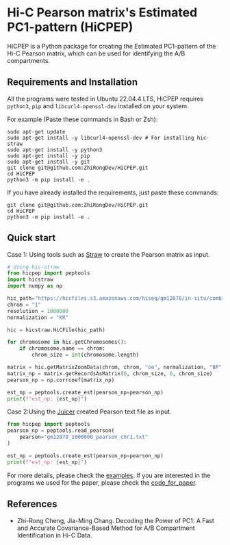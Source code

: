 # Hi-C Pearson matrix's Estimated PC1-pattern (HiCPEP)

HiCPEP is a Python package for creating the Estimated PC1-pattern of the Hi-C Pearson matrix, which can be used for identifying the A/B compartments.

## Requirements and Installation

All the programs were tested in Ubuntu 22.04.4 LTS, HiCPEP requires `python3`, `pip` and `libcurl4-openssl-dev` installed on your system.

For example (Paste these commands in Bash or Zsh):

```shell
sudo apt-get update
sudo apt-get install -y libcurl4-openssl-dev # For installing hic-straw
sudo apt-get install -y python3
sudo apt-get install -y pip
sudo apt-get install -y git 
git clone git@github.com:ZhiRongDev/HiCPEP.git
cd HiCPEP
python3 -m pip install -e .
```

If you have already installed the requirements, just paste these commands:

```shell
git clone git@github.com:ZhiRongDev/HiCPEP.git
cd HiCPEP
python3 -m pip install -e .
```

## Quick start

Case 1: Using tools such as [Straw](https://github.com/aidenlab/straw) to create the Pearson matrix as input.

```py
# Using hic-straw
from hicpep import peptools
import hicstraw
import numpy as np

hic_path="https://hicfiles.s3.amazonaws.com/hiseq/gm12878/in-situ/combined.hic" # Path to the Juicer's `.hic` file.
chrom = "1"
resolution = 1000000
normalization = "KR"

hic = hicstraw.HiCFile(hic_path)

for chromosome in hic.getChromosomes():
    if chromosome.name == chrom:
        chrom_size = int(chromosome.length)

matrix = hic.getMatrixZoomData(chrom, chrom, "oe", normalization, "BP", resolution)
matrix_np = matrix.getRecordsAsMatrix(0, chrom_size, 0, chrom_size)
pearson_np = np.corrcoef(matrix_np)

est_np = peptools.create_est(pearson_np=pearson_np)
print(f"est_np: {est_np}")
```

Case 2:Using the [Juicer](https://github.com/aidenlab/juicer/wiki/Pearsons) created Pearson text file as input.

```py
from hicpep import peptools
pearson_np = peptools.read_pearson(
    pearson="gm12878_1000000_pearson_chr1.txt"
)

est_np = peptools.create_est(pearson_np=pearson_np)
print(f"est_np: {est_np}")
```

For more details, please check the [examples](https://github.com/ZhiRongDev/HiCPEP/blob/main/examples/). If you are interested in the programs we used for the paper, please check the [code_for_paper](https://github.com/ZhiRongDev/HiCPEP/blob/main/code_for_paper/).

## References

* Zhi-Rong Cheng, Jia-Ming Chang. Decoding the Power of PC1: A Fast and Accurate Covariance-Based Method for A/B Compartment Identification in Hi-C Data.